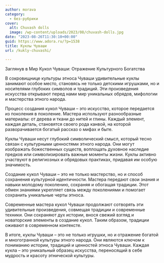 ```yaml
---
author: morava
category:
  - без-рубрики
cover:
  alt: Chuvash dolls
  image: /wp-content/uploads/2023/08/chuvash-dolls.jpg
date: "2023-08-26T11:30:10+00:00"
guid: https://www.adora.ru/?p=1538
title: Куклы Чуваши
url: /kukly-chuvashi/

---
```

Заглянув в Мир Кукол Чуваши: Отражение Культурного Богатства

В сокровищнице культуры этноса Чуваши удивительные куклы занимают особое место, становясь не только детскими игрушками, но и носителями глубоких символов и традиций. Эти произведения искусства открывают перед нами мир уникальных обрядов, мифологии и мастерства этного народа.

Процесс создания кукол Чуваши – это искусство, которое передается из поколения в поколение. Мастера используют разнообразные материалы: от дерева и ткани до нитей и глины. Каждый элемент, каждая деталь, становятся своего рода канвой, на которой разворачивается богатый рассказ о мифах и быте.

Куклы Чуваши несут глубокий символический смысл, который тесно связан с культурными ценностями этного народа. Они могут изображать божественных существ, воплощать духовное наследие предков или символизировать важные моменты жизни. Куклы активно участвуют в религиозных и обрядовых практиках, придавая им особую значимость.

Создание кукол Чуваши – это не только мастерство, но и способ сохранения культурной идентичности. Мастера передают свои знания и навыки молодому поколению, сохраняя и обогащая традиции. Этот обмен знаниями укрепляет связь между поколениями и помогает сохранить уникальные черты этноса.

Современные мастера кукол Чуваши продолжают сотворять эти удивительные произведения, совмещая традиции и современные техники. Они сохраняют дух истории, внося свежий взгляд и новаторские элементы в создание кукол. Таким образом, традиции оживают в современном контексте.

В итоге, куклы Чуваши – это не только игрушки, но и отражение богатой и многогранной культуры этного народа. Они являются ключом к пониманию истории, традиций и ценностей этноса Чуваши. Каждая кукла – это уникальный образец искусства, переносящий в себе мудрость и красоту этнической культуры.
